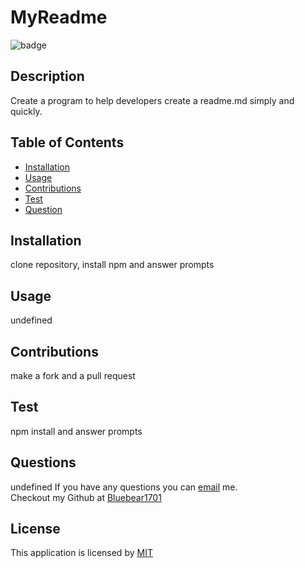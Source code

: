 # MyReadme
  
  ![badge](https://img.shields.io/badge/License-MIT-yellow)
  
## Description 
Create a program to help developers create a readme.md simply and quickly.

## Table of Contents
- [Installation](#installation)
- [Usage](#usage)
- [Contributions](#contributions)
- [Test](#test) 
- [Question](#questions)


## Installation
clone repository, install npm and answer prompts


## Usage
undefined

## Contributions
make a fork and a pull request

## Test 
npm install and answer prompts 


## Questions 
undefined
If you have any questions you can [email](mailto:monkey1701@hotmail.com) me.
</br>
Checkout my Github at [Bluebear1701](https://github.com/Bluebear1701)

## License
This application is licensed by [MIT](https://opensource.org/licenses/MIT)
